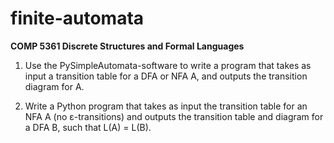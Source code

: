 # finite-automata

**COMP 5361 Discrete Structures and Formal Languages**

1. Use the PySimpleAutomata-software to write a program that takes as input a transition table for a DFA or NFA A, and outputs the transition diagram for A.

2. Write a Python program that takes as input the transition table for an NFA A (no ε-transitions) and outputs the transition table and diagram for a DFA B, such that L(A) = L(B).
